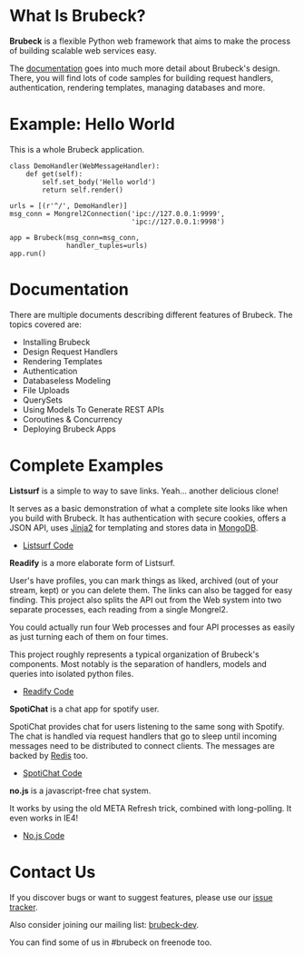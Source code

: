 # What Is Brubeck?

__Brubeck__ is a flexible Python web framework that aims to make the process of building scalable web services easy.

The [documentation](readme.html) goes into much more detail about Brubeck's design. There, you will find lots of code samples for building request handlers, authentication, rendering templates, managing databases and more.


# Example: Hello World

This is a whole Brubeck application. 

    class DemoHandler(WebMessageHandler):
        def get(self):
            self.set_body('Hello world')
            return self.render()

    urls = [(r'^/', DemoHandler)]
    msg_conn = Mongrel2Connection('ipc://127.0.0.1:9999',
                                  'ipc://127.0.0.1:9998')

    app = Brubeck(msg_conn=msg_conn,
                  handler_tuples=urls)
    app.run()


# Documentation

There are multiple documents describing different features of Brubeck. The
topics covered are:

* Installing Brubeck
* Design Request Handlers
* Rendering Templates
* Authentication
* Databaseless Modeling
* File Uploads
* QuerySets
* Using Models To Generate REST APIs
* Coroutines & Concurrency
* Deploying Brubeck Apps


# Complete Examples

__Listsurf__ is a simple to way to save links. Yeah... another delicious clone!

It serves as a basic demonstration of what a complete site looks like when you build with Brubeck. It has authentication with secure cookies, offers a JSON API, uses [Jinja2](http://jinja.pocoo.org/) for templating and stores data in [MongoDB](http://mongodb.org).

* [Listsurf Code](https://github.com/j2labs/listsurf)

__Readify__ is a more elaborate form of Listsurf.

User's have profiles, you can mark things as liked, archived (out of your stream, kept) or you can delete them. The links can also be tagged for easy finding. This project also splits the API out from the Web system into two separate processes, each reading from a single Mongrel2.

You could actually run four Web processes and four API processes as easily as just turning each of them on four times.

This project roughly represents a typical organization of Brubeck's components. Most notably is the separation of handlers, models and queries into isolated python files.

* [Readify Code](https://github.com/j2labs/readify)

__SpotiChat__ is a chat app for spotify user.

SpotiChat provides chat for users listening to the same song with Spotify. The chat is handled via request handlers that go to sleep until incoming messages need to be distributed to connect clients. The messages are backed by [Redis](http://redis.io) too.

* [SpotiChat Code](https://github.com/sethmurphy/SpotiChat-Server)

__no.js__ is a javascript-free chat system.

It works by using the old META Refresh trick, combined with long-polling. It even works in IE4! 

* [No.js Code](https://github.com/talos/no.js)


# Contact Us

If you discover bugs or want to suggest features, please use our [issue tracker](https://github.com/j2labs/brubeck/issues).

Also consider joining our mailing list: [brubeck-dev](http://groups.google.com/group/brubeck-dev).

You can find some of us in #brubeck on freenode too.
